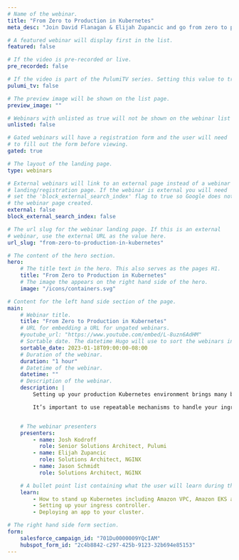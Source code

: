 ```yaml
---
# Name of the webinar.
title: "From Zero to Production in Kubernetes"
meta_desc: "Join David Flanagan & Elijah Zupancic and go from zero to production on Kubernetes by using Python to build abstractions that make getting to production easier."

# A featured webinar will display first in the list.
featured: false

# If the video is pre-recorded or live.
pre_recorded: false

# If the video is part of the PulumiTV series. Setting this value to true will list the video in the "PulumiTV" section.
pulumi_tv: false

# The preview image will be shown on the list page.
preview_image: ""

# Webinars with unlisted as true will not be shown on the webinar list
unlisted: false

# Gated webinars will have a registration form and the user will need
# to fill out the form before viewing.
gated: true

# The layout of the landing page.
type: webinars

# External webinars will link to an external page instead of a webinar
# landing/registration page. If the webinar is external you will need
# set the 'block_external_search_index' flag to true so Google does not index
# the webinar page created.
external: false
block_external_search_index: false

# The url slug for the webinar landing page. If this is an external
# webinar, use the external URL as the value here.
url_slug: "from-zero-to-production-in-kubernetes"

# The content of the hero section.
hero:
    # The title text in the hero. This also serves as the pages H1.
    title: "From Zero to Production in Kubernetes"
    # The image the appears on the right hand side of the hero.
    image: "/icons/containers.svg"

# Content for the left hand side section of the page.
main:
    # Webinar title.
    title: "From Zero to Production in Kubernetes"
    # URL for embedding a URL for ungated webinars.
    #youtube_url: "https://www.youtube.com/embed/L-8uzn6AdHM"
    # Sortable date. The datetime Hugo will use to sort the webinars in date order.
    sortable_date: 2023-01-18T09:00:00-08:00
    # Duration of the webinar.
    duration: "1 hour"
    # Datetime of the webinar.
    datetime: ""
    # Description of the webinar.
    description: |
        Setting up your production Kubernetes environment brings many benefits including scalability and portability for your applications. Before you reach production, It’s important to understand key Kubernetes concepts and architectures available to keep your clusters secure and scalable. Ingress controllers are vital parts of any Kubernetes platform and NGINX ingress controller provides the best in class traffic management solution for cloud native apps and containerized environments.

        It’s important to use repeatable mechanisms to handle your ingress objects and controller deployments. Adopting infrastructure as code provides a mechanism to easily deploy production-ready applications in a repeatable manner. In this workshop, we’ll explore how to leverage the power of Python with Pulumi, an infrastructure as code platform to define and manage your Kubernetes deployments and build powerful abstractions that make getting to production easier than ever before.


    # The webinar presenters
    presenters:
        - name: Josh Kodroff
          role: Senior Solutions Architect, Pulumi
        - name: Elijah Zupancic
          role: Solutions Architect, NGINX
        - name: Jason Schmidt
          role: Solutions Architect, NGINX

    # A bullet point list containing what the user will learn during the webinar.
    learn:
        - How to stand up Kubernetes including Amazon VPC, Amazon EKS and other dependencies.
        - Setting up your ingress controller.
        - Deploying an app to your cluster.

# The right hand side form section.
form:
    salesforce_campaign_id: "701Du0000009YQcIAM"
    hubspot_form_id: "2c4b8842-c297-425b-9123-32b694e85153"
---
```


